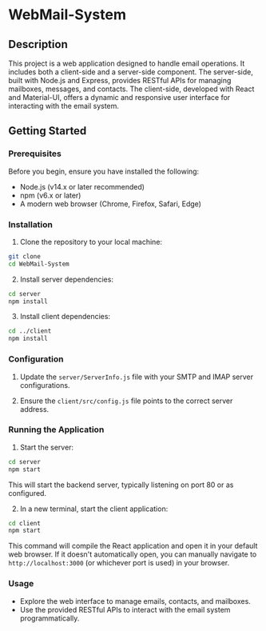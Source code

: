 # WebMail-System

## Description

This project is a web application designed to handle email operations. It includes both a client-side and a server-side component. The server-side, built with Node.js and Express, provides RESTful APIs for managing mailboxes, messages, and contacts. The client-side, developed with React and Material-UI, offers a dynamic and responsive user interface for interacting with the email system.
## Getting Started

### Prerequisites

Before you begin, ensure you have installed the following:

- Node.js (v14.x or later recommended)
- npm (v6.x or later)
- A modern web browser (Chrome, Firefox, Safari, Edge)

### Installation

1. Clone the repository to your local machine:

```bash
git clone
cd WebMail-System
```

2. Install server dependencies:

```bash
cd server
npm install
```

3. Install client dependencies:

```bash
cd ../client
npm install
```

### Configuration

1. Update the `server/ServerInfo.js` file with your SMTP and IMAP server configurations.

2. Ensure the `client/src/config.js` file points to the correct server address.

### Running the Application

1. Start the server:

```bash
cd server
npm start
```

This will start the backend server, typically listening on port 80 or as configured.

2. In a new terminal, start the client application:

```bash
cd client
npm start
```

This command will compile the React application and open it in your default web browser. If it doesn't automatically open, you can manually navigate to `http://localhost:3000` (or whichever port is used) in your browser.

### Usage

- Explore the web interface to manage emails, contacts, and mailboxes.
- Use the provided RESTful APIs to interact with the email system programmatically.
